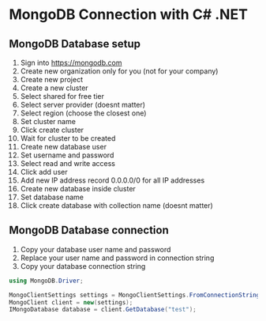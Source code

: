 # MongoDB Connection with C# .NET

## MongoDB Database setup

1. Sign into https://mongodb.com
2. Create new organization only for you (not for your company)
3. Create new project
4. Create a new cluster
5. Select shared for free tier
6. Select server provider (doesnt matter)
7. Select region (choose the closest one)
8. Set cluster name
9. Click create cluster
10. Wait for cluster to be created
11. Create new database user
12. Set username and password
13. Select read and write access
14. Click add user
15. Add new IP address record 0.0.0.0/0 for all IP addresses
16. Create new database inside cluster
17. Set database name
18. Click create database with collection name (doesnt matter)

## MongoDB Database connection

1. Copy your database user name and password
2. Replace your user name and password in connection string
3. Copy your database connection string

```csharp
using MongoDB.Driver;

MongoClientSettings settings = MongoClientSettings.FromConnectionString("{YOUR DATABASE CONNECTION STRING}");
MongoClient client = new(settings);
IMongoDatabase database = client.GetDatabase("test");
```